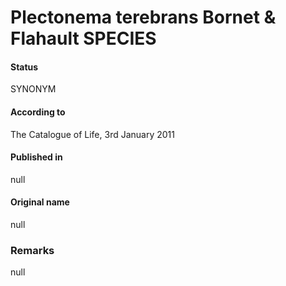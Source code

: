 # Plectonema terebrans Bornet & Flahault SPECIES

#### Status
SYNONYM

#### According to
The Catalogue of Life, 3rd January 2011

#### Published in
null

#### Original name
null

### Remarks
null
